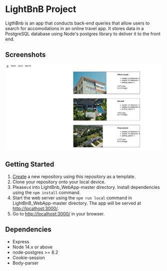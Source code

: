 # LightBnB Project

LigthBnb is an app that conducts back-end queries that allow users to search for accomodations in an online travel app.  It stores data in a PostgreSQL database using Node's postgres library to deliver it to the front end.

## Screenshots

!["Screenshot of main page"](https://github.com/alisonharman/LightBnB/blob/main/docs/main_page_LightBnB.png)


## Getting Started

1. [Create](https://docs.github.com/en/repositories/creating-and-managing-repositories/creating-a-repository-from-a-template) a new repository using this repository as a template.
2. Clone your repository onto your local device.
3. Please`cd` into LightBnb_WebApp-master directory. Install dependencies using the `npm install` command.
3. Start the web server using the `npm run local` command in LightBnB_WebApp-master directory. The app will be served at <http://localhost:3000/>.
4. Go to <http://localhost:3000/> in your browser.

## Dependencies

- Express
- Node 14.x or above
- node-postgres >= 8.2
- Cookie-session
- Body-parser